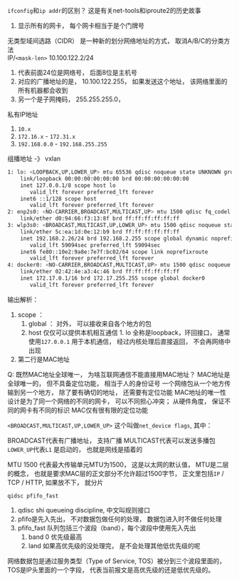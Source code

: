 `ifconfig`和`ip addr`的区别？ 这是有关net-tools和iproute2的历史故事
1. 显示所有的网卡， 每个网卡相当于是个门牌号

无类型域间选路（CIDR）
是一种新的划分网络地址的方式，  取消A/B/C的分类方法   
IP/`<mask-len>`
10.100.122.2/24  
1. 代表前面24位是网络号， 后面8位是主机号
2. 对应的广播地址的是，  10.100.122.255， 如果发送这个地址，  该网络里面的所有机器都会收到
3. 另一个是子网掩码，  255.255.255.0，  

私有IP地址
1. `10.x`
2. `172.16.x` - `172.31.x`
3. `192.168.0.0` - `192.168.255.255`


组播地址 -》 vxlan
```sh
1: lo: <LOOPBACK,UP,LOWER_UP> mtu 65536 qdisc noqueue state UNKNOWN group default qlen 1000                                 
    link/loopback 00:00:00:00:00:00 brd 00:00:00:00:00:00                                                                   
    inet 127.0.0.1/8 scope host lo                                                                                          
       valid_lft forever preferred_lft forever                                                                              
    inet6 ::1/128 scope host                                                                                                
       valid_lft forever preferred_lft forever                                                                              
2: enp2s0: <NO-CARRIER,BROADCAST,MULTICAST,UP> mtu 1500 qdisc fq_codel state DOWN group default qlen 1000                   
    link/ether d0:94:66:f3:13:8f brd ff:ff:ff:ff:ff:ff                                                                      
3: wlp3s0: <BROADCAST,MULTICAST,UP,LOWER_UP> mtu 1500 qdisc noqueue state UP group default qlen 1000                        
    link/ether 5c:ea:1d:0e:12:b9 brd ff:ff:ff:ff:ff:ff                                                                      
    inet 192.168.2.26/24 brd 192.168.2.255 scope global dynamic noprefixroute wlp3s0                                        
       valid_lft 59094sec preferred_lft 59094sec                                                                            
    inet6 fe80::10e2:9a8e:7e7f:bc02/64 scope link noprefixroute                                                             
       valid_lft forever preferred_lft forever                                                                              
4: docker0: <NO-CARRIER,BROADCAST,MULTICAST,UP> mtu 1500 qdisc noqueue state DOWN group default                             
    link/ether 02:42:4e:a3:4c:46 brd ff:ff:ff:ff:ff:ff                                                                      
    inet 172.17.0.1/16 brd 172.17.255.255 scope global docker0                                                              
       valid_lft forever preferred_lft forever
```

输出解析：
1. scope ：
	1. global ： 对外， 可以接收来自各个地方的包
	2. host   仅仅可以提供本机相互通信
			1. lo 全称是loopback，环回接口， 通常使用`127.0.0.1`  用于本机通信， 经过内核处理后直接返回， 不会再网络中出现
2. 第二行是MAC地址

Q: 既然MAC地址全球唯一， 为啥互联网通信不能直接用MAC地址？
MAC地址是全球唯一的， 但不具备定位功能， 相当于人的身份证号
一个网络包从一个地方传输到另一个地方， 除了要有确切的地址， 还需要有定位功能
MAC地址的唯一性设计是为了同一个网络的不同的网卡， 可以不同担心冲突； 从硬件角度， 保证不同的网卡有不同的标识
MAC仅有很有限的定位功能

`<BROADCAST,MULTICAST,UP,LOWER_UP>`  这个叫做`net_device flags`, 其中：

BROADCAST代表有广播地址， 支持广播
MULTICAST代表可以发送多播包
`LOWER_UP`代表`L1` 是启动的， 也就是网线是插着的

MTU 1500 代表最大传输单元MTU为1500， 这是以太网的默认值， 
MTU是二层的概念， 也就是要求MAC层的正文部分不允许超过1500字节， 正文里包括`IP` / TCP / HTTP, 如果放不下， 就分片

`qidsc pfifo_fast` 
1. qdisc shi queueing discipline, 中文叫规则接口
2. pfifo是先入先出， 不对数据包做任何的处理， 数据包进入时不做任何处理
3.  pfifo_fast 队列包括三个波段（band），每个波段中使用先入先出
	1. band 0 优先级最高
	2. land 如果高优先级的没处理完， 是不会处理其他低优先级的呢

网络数据包是通过服务类型（Type of Service, TOS）被分到三个波段里面的， TOS是IP头里面的一个字段， 代表当前报文是高优先级的还是低优先级的。



